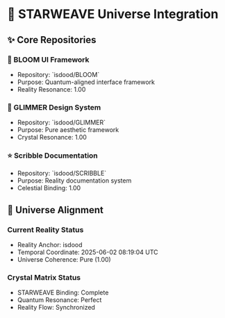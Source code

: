 # 🌟 STARWEAVE Universe Integration

## ✨ Core Repositories

### 💫 BLOOM UI Framework
- Repository: \`isdood/BLOOM\`
- Purpose: Quantum-aligned interface framework
- Reality Resonance: 1.00

### 🌱 GLIMMER Design System
- Repository: \`isdood/GLIMMER\`
- Purpose: Pure aesthetic framework
- Crystal Resonance: 1.00

### ⭐ Scribble Documentation
- Repository: \`isdood/SCRIBBLE\`
- Purpose: Reality documentation system
- Celestial Binding: 1.00

## 🌟 Universe Alignment

### Current Reality Status
- Reality Anchor: isdood
- Temporal Coordinate: 2025-06-02 08:19:04 UTC
- Universe Coherence: Pure (1.00)

### Crystal Matrix Status
- STARWEAVE Binding: Complete
- Quantum Resonance: Perfect
- Reality Flow: Synchronized
